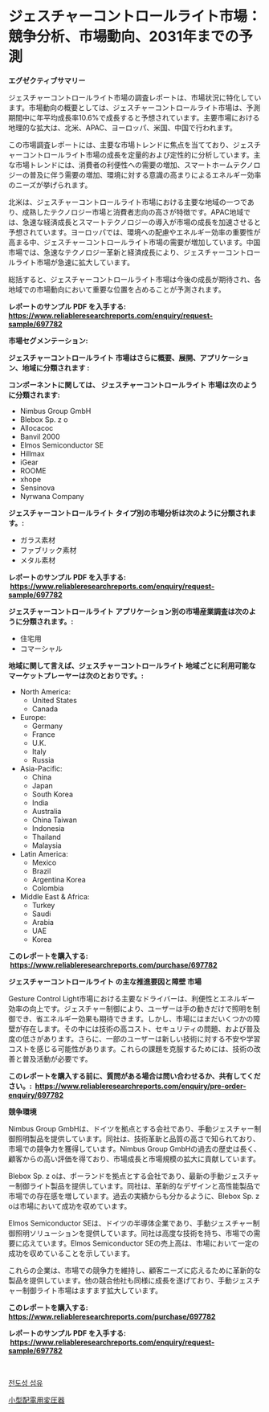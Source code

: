 <p><h1>ジェスチャーコントロールライト市場：競争分析、市場動向、2031年までの予測</h1></p><p><strong>エグゼクティブサマリー</strong></p>
<p><p>ジェスチャーコントロールライト市場の調査レポートは、市場状況に特化しています。市場動向の概要としては、ジェスチャーコントロールライト市場は、予測期間中に年平均成長率10.6%で成長すると予想されています。主要市場における地理的な拡大は、北米、APAC、ヨーロッパ、米国、中国で行われます。</p><p>この市場調査レポートには、主要な市場トレンドに焦点を当てており、ジェスチャーコントロールライト市場の成長を定量的および定性的に分析しています。主な市場トレンドには、消費者の利便性への需要の増加、スマートホームテクノロジーの普及に伴う需要の増加、環境に対する意識の高まりによるエネルギー効率のニーズが挙げられます。</p><p>北米は、ジェスチャーコントロールライト市場における主要な地域の一つであり、成熟したテクノロジー市場と消費者志向の高さが特徴です。APAC地域では、急速な経済成長とスマートテクノロジーの導入が市場の成長を加速させると予想されています。ヨーロッパでは、環境への配慮やエネルギー効率の重要性が高まる中、ジェスチャーコントロールライト市場の需要が増加しています。中国市場では、急速なテクノロジー革新と経済成長により、ジェスチャーコントロールライト市場が急速に拡大しています。</p><p>総括すると、ジェスチャーコントロールライト市場は今後の成長が期待され、各地域での市場動向において重要な位置を占めることが予測されます。</p></p>
<p><strong>レポートのサンプル PDF を入手する: <a href="https://www.reliableresearchreports.com/enquiry/request-sample/697782">https://www.reliableresearchreports.com/enquiry/request-sample/697782</a></strong></p>
<p><strong>市場セグメンテーション:</strong></p>
<p><strong> ジェスチャーコントロールライト 市場はさらに概要、展開、アプリケーション、地域に分類されます :</strong></p>
<p><strong>コンポーネントに関しては、 ジェスチャーコントロールライト 市場は次のように分類されます: &nbsp;</strong></p>
<p><ul><li>Nimbus Group GmbH</li><li>Blebox Sp. z o</li><li>Allocacoc</li><li>Banvil 2000</li><li>Elmos Semiconductor SE</li><li>Hillmax</li><li>iGear</li><li>ROOME</li><li>xhope</li><li>Sensinova</li><li>Nyrwana Company</li></ul></p>
<p><strong> ジェスチャーコントロールライト タイプ別の市場分析は次のように分類されます。:</strong></p>
<p><ul><li>ガラス素材</li><li>ファブリック素材</li><li>メタル素材</li></ul></p>
<p><strong>レポートのサンプル PDF を入手する: &nbsp;<a href="https://www.reliableresearchreports.com/enquiry/request-sample/697782">https://www.reliableresearchreports.com/enquiry/request-sample/697782</a></strong></p>
<p><strong> ジェスチャーコントロールライト アプリケーション別の市場産業調査は次のように分類されます。:</strong></p>
<p><ul><li>住宅用</li><li>コマーシャル</li></ul></p>
<p><strong>地域に関して言えば、ジェスチャーコントロールライト 地域ごとに利用可能なマーケットプレーヤーは次のとおりです。:</strong></p>
<p><ul>
    <li>
        North America:
        <ul>
            <li>United States</li>
            <li>Canada</li>
        </ul>
    </li>
    <li>
        Europe:
        <ul>
            <li>Germany</li>
            <li>France</li>
            <li>U.K.</li>
            <li>Italy</li>
            <li>Russia</li>
        </ul>
    </li>
    <li>
        Asia-Pacific:
        <ul>
            <li>China</li>
            <li>Japan</li>
            <li>South Korea</li>
            <li>India</li>
            <li>Australia</li>
            <li>China Taiwan</li>
            <li>Indonesia</li>
            <li>Thailand</li>
            <li>Malaysia</li>
        </ul>
    </li>
    <li>
        Latin America:
        <ul>
            <li>Mexico</li>
            <li>Brazil</li>
            <li>Argentina Korea</li>
            <li>Colombia</li>
        </ul>
    </li>
    <li>
        Middle East & Africa:
        <ul>
            <li>Turkey</li>
            <li>Saudi</li>
            <li>Arabia</li>
            <li>UAE</li>
            <li>Korea</li>
        </ul>
    </li>
    </ul></p>
<p><strong>このレポートを購入する: &nbsp;<a href="https://www.reliableresearchreports.com/purchase/697782">https://www.reliableresearchreports.com/purchase/697782</a></strong></p>
<p><strong>ジェスチャーコントロールライト の主な推進要因と障壁 市場</strong></p>
<p><p>Gesture Control Light市場における主要なドライバーは、利便性とエネルギー効率の向上です。ジェスチャー制御により、ユーザーは手の動きだけで照明を制御でき、省エネルギー効果も期待できます。しかし、市場にはまだいくつかの障壁が存在します。その中には技術の高コスト、セキュリティの問題、および普及度の低さがあります。さらに、一部のユーザーは新しい技術に対する不安や学習コストを感じる可能性があります。これらの課題を克服するためには、技術の改善と普及活動が必要です。</p></p>
<p><strong>このレポートを購入する前に、質問がある場合は問い合わせるか、共有してください。:&nbsp; <a href="https://www.reliableresearchreports.com/enquiry/pre-order-enquiry/697782">https://www.reliableresearchreports.com/enquiry/pre-order-enquiry/697782</a></strong></p>
<p><strong>競争環境</strong></p>
<p><p>Nimbus Group GmbHは、ドイツを拠点とする会社であり、手動ジェスチャー制御照明製品を提供しています。同社は、技術革新と品質の高さで知られており、市場での競争力を獲得しています。Nimbus Group GmbHの過去の歴史は長く、顧客からの高い評価を得ており、市場成長と市場規模の拡大に貢献しています。</p><p>Blebox Sp. z oは、ポーランドを拠点とする会社であり、最新の手動ジェスチャー制御ライト製品を提供しています。同社は、革新的なデザインと高性能製品で市場での存在感を増しています。過去の実績からも分かるように、Blebox Sp. z oは市場において成功を収めています。</p><p>Elmos Semiconductor SEは、ドイツの半導体企業であり、手動ジェスチャー制御照明ソリューションを提供しています。同社は高度な技術を持ち、市場での需要に応えています。Elmos Semiconductor SEの売上高は、市場において一定の成功を収めていることを示しています。</p><p>これらの企業は、市場での競争力を維持し、顧客ニーズに応えるために革新的な製品を提供しています。他の競合他社も同様に成長を遂げており、手動ジェスチャー制御ライト市場はますます拡大しています。</p></p>
<p><strong>このレポートを購入する: &nbsp; <a href="https://www.reliableresearchreports.com/purchase/697782">https://www.reliableresearchreports.com/purchase/697782</a></strong></p>
<p><strong>レポートのサンプル PDF を入手する: &nbsp;<a href="https://www.reliableresearchreports.com/enquiry/request-sample/697782">https://www.reliableresearchreports.com/enquiry/request-sample/697782</a></strong><strong></strong></p>
<p>&nbsp;</p>
<p><p><a href="https://medium.com/@christorpherpfannerstill5436/%EC%A0%84%EB%8F%84%EC%84%AC%EC%9C%A0-%EC%8B%9C%EC%9E%A5-%EC%8B%9C%EC%9E%A5-cagr-%EC%8B%9C%EC%9E%A5-%EB%8F%99%ED%96%A5-%EB%B0%8F-%EC%84%B1%EC%9E%A5-%EC%A0%84%EB%9E%B5%EC%97%90-%EB%8C%80%ED%95%9C-%ED%86%B5%EC%B0%B0%EB%A0%A5-41b59a72fd18">전도성 섬유</a></p><p><a href="https://github.com/nemesis2824/Market-Research-Report-List-1/blob/main/590356315523.md">小型配電用変圧器</a></p></p>